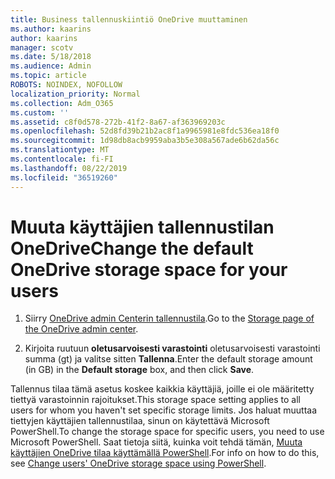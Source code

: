```yaml
---
title: Business tallennuskiintiö OneDrive muuttaminen
ms.author: kaarins
author: kaarins
manager: scotv
ms.date: 5/18/2018
ms.audience: Admin
ms.topic: article
ROBOTS: NOINDEX, NOFOLLOW
localization_priority: Normal
ms.collection: Adm_O365
ms.custom: ''
ms.assetid: c8f0d578-272b-41f2-8a67-af363969203c
ms.openlocfilehash: 52d8fd39b21b2ac8f1a9965981e8fdc536ea18f0
ms.sourcegitcommit: 1d98db8acb9959aba3b5e308a567ade6b62da56c
ms.translationtype: MT
ms.contentlocale: fi-FI
ms.lasthandoff: 08/22/2019
ms.locfileid: "36519260"
---
```

# <a name="change-the-default-onedrive-storage-space-for-your-users"></a><span data-ttu-id="900e7-102">Muuta käyttäjien tallennustilan OneDrive</span><span class="sxs-lookup"><span data-stu-id="900e7-102">Change the default OneDrive storage space for your users</span></span>

1. <span data-ttu-id="900e7-103">Siirry [OneDrive admin Centerin tallennustila](https://admin.onedrive.com/?v=StorageSettings).</span><span class="sxs-lookup"><span data-stu-id="900e7-103">Go to the [Storage page of the OneDrive admin center](https://admin.onedrive.com/?v=StorageSettings).</span></span>
    
2. <span data-ttu-id="900e7-104">Kirjoita ruutuun **oletusarvoisesti varastointi** oletusarvoisesti varastointi summa (gt) ja valitse sitten **Tallenna**.</span><span class="sxs-lookup"><span data-stu-id="900e7-104">Enter the default storage amount (in GB) in the **Default storage** box, and then click **Save**.</span></span>
    
<span data-ttu-id="900e7-105">Tallennus tilaa tämä asetus koskee kaikkia käyttäjiä, joille ei ole määritetty tiettyä varastoinnin rajoitukset.</span><span class="sxs-lookup"><span data-stu-id="900e7-105">This storage space setting applies to all users for whom you haven't set specific storage limits.</span></span> <span data-ttu-id="900e7-106">Jos haluat muuttaa tiettyjen käyttäjien tallennustilaa, sinun on käytettävä Microsoft PowerShell.</span><span class="sxs-lookup"><span data-stu-id="900e7-106">To change the storage space for specific users, you need to use Microsoft PowerShell.</span></span> <span data-ttu-id="900e7-107">Saat tietoja siitä, kuinka voit tehdä tämän, [Muuta käyttäjien OneDrive tilaa käyttämällä PowerShell](https://go.microsoft.com/fwlink/?linkid=866402).</span><span class="sxs-lookup"><span data-stu-id="900e7-107">For info on how to do this, see [Change users' OneDrive storage space using PowerShell](https://go.microsoft.com/fwlink/?linkid=866402).</span></span>
  

